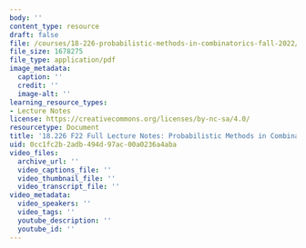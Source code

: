 ```yaml
---
body: ''
content_type: resource
draft: false
file: /courses/18-226-probabilistic-methods-in-combinatorics-fall-2022/mit18_226_f22_lec_full.pdf
file_size: 1678275
file_type: application/pdf
image_metadata:
  caption: ''
  credit: ''
  image-alt: ''
learning_resource_types:
- Lecture Notes
license: https://creativecommons.org/licenses/by-nc-sa/4.0/
resourcetype: Document
title: '18.226 F22 Full Lecture Notes: Probabilistic Methods in Combinatorics'
uid: 0cc1fc2b-2adb-494d-97ac-00a0236a4aba
video_files:
  archive_url: ''
  video_captions_file: ''
  video_thumbnail_file: ''
  video_transcript_file: ''
video_metadata:
  video_speakers: ''
  video_tags: ''
  youtube_description: ''
  youtube_id: ''
---
```

